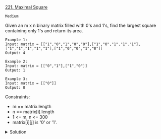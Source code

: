 [221. Maximal Square](https://leetcode.com/problems/maximal-square/)

`Medium`

Given an m x n binary matrix filled with 0's and 1's, find the largest square containing only 1's and return its area.

```
Example 1:
Input: matrix = [["1","0","1","0","0"],["1","0","1","1","1"],["1","1","1","1","1"],["1","0","0","1","0"]]
Output: 4

Example 2:
Input: matrix = [["0","1"],["1","0"]]
Output: 1

Example 3:
Input: matrix = [["0"]]
Output: 0
```

Constraints:

- m == matrix.length
- n == matrix[i].length
- 1 <= m, n <= 300
- matrix[i][j] is '0' or '1'.

<details>
<summary>Solution</summary>

[discusion](https://leetcode.com/problems/maximal-square/discuss/61803/C%2B%2B-space-optimized-DP)
[video explanation](https://www.youtube.com/watch?v=eg6g6cNvsTs)
</details>